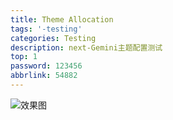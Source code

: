 ```yaml
---
title: Theme Allocation
tags: '-testing'
categories: Testing
description: next-Gemini主题配置测试
top: 1
password: 123456
abbrlink: 54882
---
```


![效果图](https://img-blog.csdnimg.cn/20200922140624705.png#pic_center)